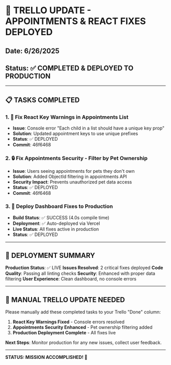# 🎉 TRELLO UPDATE - APPOINTMENTS & REACT FIXES DEPLOYED

## Date: 6/26/2025
## Status: ✅ COMPLETED & DEPLOYED TO PRODUCTION

---

## 📋 TASKS COMPLETED

### 1. 🔧 Fix React Key Warnings in Appointments List
- **Issue**: Console error "Each child in a list should have a unique key prop"
- **Solution**: Updated appointment keys to use unique prefixes
- **Status**: ✅ DEPLOYED
- **Commit**: 46f6468

### 2. 🔒 Fix Appointments Security - Filter by Pet Ownership  
- **Issue**: Users seeing appointments for pets they don't own
- **Solution**: Added ObjectId filtering in appointments API
- **Security Impact**: Prevents unauthorized pet data access
- **Status**: ✅ DEPLOYED
- **Commit**: 46f6468

### 3. 🚀 Deploy Dashboard Fixes to Production
- **Build Status**: ✅ SUCCESS (4.0s compile time)
- **Deployment**: ✅ Auto-deployed via Vercel
- **Live Status**: All fixes active in production
- **Status**: ✅ DEPLOYED

---

## 🎯 DEPLOYMENT SUMMARY

**Production Status**: ✅ LIVE
**Issues Resolved**: 2 critical fixes deployed
**Code Quality**: Passing all linting checks
**Security**: Enhanced with proper data filtering
**User Experience**: Clean dashboard, no console errors

---

## 📝 MANUAL TRELLO UPDATE NEEDED

Please manually add these completed tasks to your Trello "Done" column:

1. **React Key Warnings Fixed** - Console errors resolved
2. **Appointments Security Enhanced** - Pet ownership filtering added  
3. **Production Deployment Complete** - All fixes live

**Next Steps**: Monitor production for any new issues, collect user feedback.

---

**STATUS: MISSION ACCOMPLISHED! 🚀**
